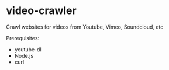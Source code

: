 # video-crawler
Crawl websites for videos from Youtube, Vimeo, Soundcloud, etc

Prerequisites:
- youtube-dl
- Node.js
- curl
